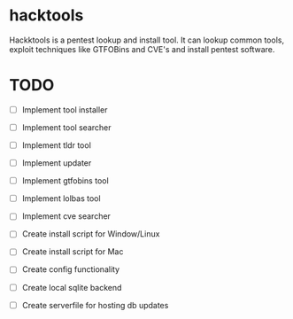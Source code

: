 # hacktools
Hackktools is a pentest lookup and install tool. It can lookup common tools, exploit techniques like GTFOBins and CVE's and install pentest software.


# TODO

- [ ] Implement tool installer
- [ ] Implement tool searcher
- [ ] Implement tldr tool
- [ ] Implement updater
- [ ] Implement gtfobins tool
- [ ] Implement lolbas tool
- [ ] Implement cve searcher
- [ ] Create install script for Window/Linux
- [ ] Create install script for Mac
- [ ] Create config functionality
- [ ] Create local sqlite backend
- [ ] Create serverfile for hosting db updates

